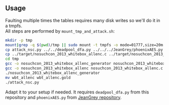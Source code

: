 Usage
-----

Faulting multiple times the tables requires many disk writes so we'll do it in a tmpfs.  
All steps are performed by ```mount_tmp_and_attack.sh```:

```bash
mkdir -p tmp
mount|grep -q $(pwd)/tmp || sudo mount -t tmpfs -o mode=01777,size=20m tmpfs tmp
cp attack_nsc.py ../../deadpool_dfa.py ../../../JeanGrey/phoenixAES.py tmp
cp ../target/nosuchcon_2013_whitebox_allenc.c ../target/nosuchcon_2013_whitebox_allenc_generator.c tmp
cd tmp
gcc -o nosuchcon_2013_whitebox_allenc_generator nosuchcon_2013_whitebox_allenc_generator.c
gcc -o nosuchcon_2013_whitebox_allenc nosuchcon_2013_whitebox_allenc.c
./nosuchcon_2013_whitebox_allenc_generator
mv wbt_allenc wbt_allenc.gold
./attack_nsc.py
```

Adapt it to your setup if needed. It requires ```deadpool_dfa.py``` from this repository and ```phoenixAES.py``` from [JeanGrey repository](https://github.com/SideChannelMarvels/JeanGrey).
